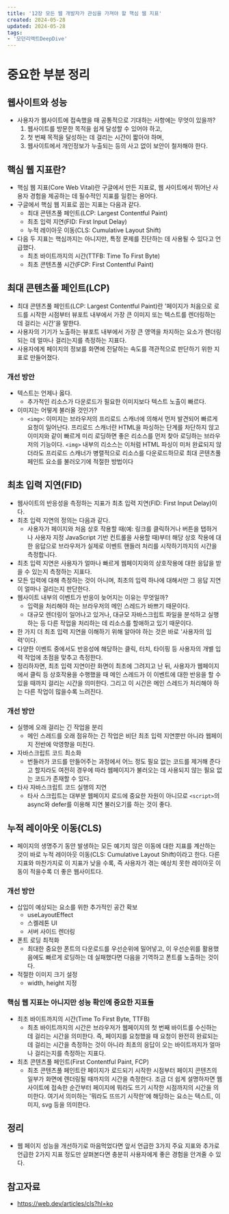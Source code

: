 ```yaml
---
title: '12장 모든 웹 개발자가 관심을 가져야 할 핵심 웹 지표'
created: 2024-05-28
updated: 2024-05-28
tags:
- '모던리액트DeepDive'
---
```


# 중요한 부분 정리

## 웹사이트와 성능

- 사용자가 웹사이트에 접속했을 때 공통적으로 기대하는 사항에는 무엇이 있을까?
    1. 웹사이트를 방문한 목적을 쉽게 달성할 수 있어야 하고,
    2. 첫 번째 목적을 달성하는 데 걸리는 시간이 짧아야 하며,
    3. 웹사이트에서 개인정보가 누출되는 등의 사고 없이 보안이 철저해야 한다.

## 핵심 웹 지표란?

- 핵심 웹 지표(Core Web Vital)란 구글에서 만든 지표로, 웹 사이트에서 뛰어난 사용자 경험을 제공하는 데 필수적인 지표를 일컫는 용어다.
- 구글에서 핵심 웹 지표로 꼽는 지표는 다음과 같다.
    - 최대 콘텐츠풀 페인트(LCP: Largest Contentful Paint)
    - 최초 입력 지연(FID: First Input Delay)
    - 누적 레이아웃 이동(CLS: Cumulative Layout Shift)
- 다음 두 지표는 핵심까지는 아니지만, 특정 문제를 진단하는 데 사용될 수 있다고 언급했다.
    - 최초 바이트까지의 시간(TTFB: Time To First Byte)
    - 최초 콘텐츠풀 시간(FCP: First Contentful Paint)

## 최대 콘텐츠풀 페인트(LCP)

- 최대 콘텐츠풀 페인트(LCP: Largest Contentful Paint)란 '페이지가 처음으로 로드를 시작한 시점부터 뷰포트 내부에서 가장 큰 이미지 또는 텍스트를 렌더링하는 데 걸리는 시간'을 말한다.
- 사용자의 기기가 노출하는 뷰포트 내부에서 가장 큰 영역을 차지하는 요소가 렌더링되는 데 얼마나 걸리는지를 측정하는 지표다.
- 사용자에게 페이지의 정보를 화면에 전달하는 속도를 객관적으로 판단하기 위한 지표로 만들어졌다.

### 개선 방안

- 텍스트는 언제나 옳다.
    - 추가적인 리소스가 다운로드가 필요한 이미지보다 텍스트 노출이 빠르다.
- 이미지는 어떻게 불러올 것인가?
    - `<img>`: 이미지는 브라우저의 프리로드 스캐너에 의해서 먼저 발견되어 빠르게 요청이 일어난다. 프리로드 스캐너란 HTML을 파싱하는 단계를 차단하지 않고 이미지와 같이 빠르게 미리 로딩하면 좋은 리소스를 먼저 찾아 로딩하는 브라우저의 기능이다. `<img>` 내부의 리소스는 이처럼 HTML 파싱이 미처 완료되지 않더라도 프리로드 스캐너가 병렬적으로 리소스를 다운로드하므로 최대 콘텐츠풀 페인트 요소를 불러오기에 적절한 방법이다

## 최초 입력 지연(FID)

- 웹사이트의 반응성을 측정하는 지표가 최초 입력 지연(FID: First Input Delay)이다.
- 최초 입력 지연의 정의는 다음과 같다.
    - 사용자가 페이지와 처음 상호 작용할 때(예: 링크를 클릭하거나 버튼을 탭하거나 사용자 지정 JavaScript 기반 컨트롤을 사용할 때)부터 해당 상호 작용에 대한 응답으로 브라우저가 실제로 이벤트 핸들러 처리를 시작하기까지의 시간을 측정합니다.
- 최초 입력 지연은 사용자가 얼마나 빠르게 웹페이지와의 상호작용에 대한 응답을 받을 수 있는지 측정하는 지표다.
- 모든 입력에 대해 측정하는 것이 아니며, 최초의 입력 하나에 대해서만 그 응답 지연이 얼마나 걸리는지 판단한다.
- 웹사이트 내부의 이벤트가 반응이 늦어지는 이유는 무엇일까?
    - 입력을 처리해야 하는 브라우저의 메인 스레드가 바쁘기 때문이다.
    - 대규모 렌더링이 일어나고 있거나, 대규모 자바스크립트 파일을 분석하고 실행하는 등 다른 작업을 처리하는 데 리소스를 할애하고 있기 때문이다.
- 한 가지 더 최초 입력 지연을 이해하기 위해 알아야 하는 것은 바로 '사용자의 입력'이다.
- 다양한 이벤트 중에서도 반응성에 해당하는 클릭, 터치, 타이핑 등 사용자의 개별 입력 작업에 초점을 맞추고 측정한다.
- 정리하자면, 최초 입력 지연이란 화면이 최초에 그려지고 난 뒤, 사용자가 웹페이지에서 클릭 등 상호작용을 수행했을 때 메인 스레드가 이 이벤트에 대한 반응을 할 수 있을 때까지 걸리는 시간을 의미한다. 그리고 이 시간은 메인 스레드가 처리해야 하는 다른 작업이 많을수록 느려진다.

### 개선 방안

- 실행에 오래 걸리는 긴 작업을 분리
    - 메인 스레드를 오래 점유하는 긴 작업은 비단 최초 입력 지연뿐만 아니라 웹페이지 전반에 악영향을 미친다.
- 자바스크립트 코드 최소화
    - 번들러가 코드를 만들어주는 과정에서 어느 정도 필요 없는 코드를 제거해 준다고 할지라도 여전히 경우에 따라 웹페이지가 불러오는 데 사용되지 않는 필요 없는 코드가 존재할 수 있다.
- 타사 자바스크립트 코드 실행의 지연
    - 타사 스크립트는 대부분 웹페이지 로드에 중요한 자원이 아니므로 `<script>`의 async와 defer를 이용해 지연 불러오기를 하는 것이 좋다.

## 누적 레이아웃 이동(CLS)

- 페이지의 생명주기 동안 발생하는 모든 예기치 않은 이동에 대한 지표를 계산하는 것이 바로 누적 레이아웃 이동(CLS: Cumulative Layout Shift)이라고 한다. 다른 지표와 마찬가지로 이 지표가 낮을 수록, 즉 사용자가 겪는 예상치 못한 레이아웃 이동이 적을수록 더 좋은 웹사이트다.

### 개선 방안

- 삽입이 예상되는 요소를 위한 추가적인 공간 확보
    - useLayoutEffect
    - 스켈레톤 UI
    - 서버 사이드 렌더링
- 폰트 로딩 최적화
    - 최대한 중요한 폰트의 다운로드를 우선순위에 밀어넣고, 이 우선순위를 활용했음에도 빠르게 로딩하는 데 실패했다면 다음을 기역하고 폰트를 노출하는 것이다.
- 적절한 이미지 크기 설정
    - width, height 지정

### 핵심 웹 지표는 아니지만 성능 확인에 중요한 지표들

- 최초 바이트까지의 시간(Time To First Byte, TTFB)
    - 최초 바이트까지의 시간은 브라우저가 웹페이지의 첫 번째 바이트를 수신하는 데 걸리는 시간을 의미한다. 즉, 페이지를 요청했을 때 요청이 완전히 완료되는 데 걸리는 시간을 측정하는 것이 아니라 최초의 응답이 오는 바이트까지가 얼마나 걸리는지를 측정하는 지표다.
- 최초 콘텐츠풀 페인트(First Contentful Paint, FCP)
    - 최초 콘텐츠풀 페인트란 페이지가 로드되기 시작한 시점부터 페이지 콘텐츠의 일부가 화면에 렌더링될 때까지의 시간을 측정한다. 조금 더 쉽게 설명하자면 웹사이트에 접속한 순간부터 페이지에 뭐라도 뜨기 시작한 시점까지의 시간을 의미한다. 여기서 의미하는 '뭐라도 뜨뜨기 시작한'에 해당하는 요소는 텍스트, 이미지, svg 등을 의미한다.

## 정리

- 웹 페이지 성능을 개선하기로 마음먹었다면 앞서 언급한 3가지 주요 지표와 추가로 언급한 2가지 지표 정도만 살펴본다면 충분히 사용자에게 좋은 경험을 안겨줄 수 있다.

## 참고자료

- https://web.dev/articles/cls?hl=ko

